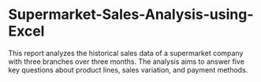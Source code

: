# Supermarket-Sales-Analysis-using-Excel
This report analyzes the historical sales data of a supermarket company with three branches over three months. The analysis aims to answer five key questions about product lines, sales variation, and payment methods.
